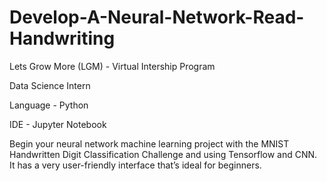 # Develop-A-Neural-Network-Read-Handwriting

Lets Grow More (LGM) - Virtual Intership Program

Data Science Intern 

Language - Python

IDE - Jupyter Notebook

Begin your neural network machine learning project with the MNIST Handwritten Digit Classification Challenge and using Tensorflow and CNN. It has a very user-friendly interface that’s ideal for beginners.
